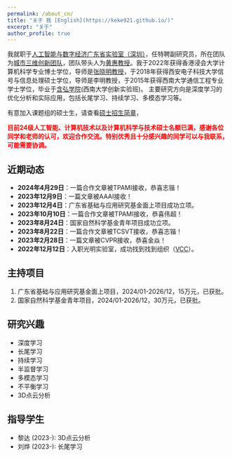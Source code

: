 ```yaml
---
permalink: /about_cn/
title: "关于 我 [English](https://keke921.github.io/)"
excerpt: "关于"
author_profile: true
---
```


我就职于[人工智能与数字经济广东省实验室（深圳）]((https://www.gml.ac.cn//))，任特聘副研究员，所在团队为[城市三维创新团队](https://vcc.tech/index.html)，团队带头人为[黄惠教授](https://vcc.tech/~huihuang/home)。我于2022年获得香港浸会大学计算机科学专业博士学位，导师是[张晓明教授](http://www.comp.hkbu.edu.hk/~ymc/)，于2018年获得西安电子科技大学信号与信息处理硕士学位，导师是李明教授，于2015年获得西南大学通信工程专业学士学位，毕业于[含弘学院](http://hanhong.swu.edu.cn/index.htm)(西南大学创新实验班)。 主要研究方向是深度学习的优化分析和实际应用，包括长尾学习、持续学习、多模态学习等。

有意加入课题组的硕士生，请查看[硕士招生简章](http://keke921.github.io/postgraduate)，

<span style="color:red">**目前24级人工智能、计算机技术以及计算机科学与技术硕士名额已满，感谢各位同学和老师的认可，欢迎合作交流。特别优秀且十分感兴趣的同学可以与我联系，可能需要协调。**</span>


## 近期动态

* **2024年4月29日**：一篇合作文章被TPAMI接收，恭喜志锴！
* **2023年12月9日**：一篇文章被AAAI接收！
* **2023年12月4日**：广东省基础与应用研究基金面上项目成功立项。
* **2023年10月10日**：一篇合作文章被TPAMI接收，恭喜伟超！
* **2023年8月24日**：国家自然科学基金青年项目成功立项。
* **2023年8月22日**：一篇合作文章被TCSVT接收，恭喜志锴！
* **2023年2月28日**：一篇文章被CVPR接收，恭喜金焱！
* **2022年12月12日**：入职光明实验室，成功找到找到组织（[VCC](https://vcc.tech/index.html)）。



## 主持项目

1. 广东省基础与应用研究基金面上项目，2024/01-2026/12，15万元，已获批。
2. 国家自然科学基金青年项目，2024/01-2026/12，30万元，已获批。


## 研究兴趣

* 深度学习
* 长尾学习
* 持续学习
* 半监督学习
* 多模态学习
* 不平衡学习
* 3D点云分析



## 指导学生

* 黎达 (2023-): 3D点云分析
* 刘烨 (2023-): 长尾学习
